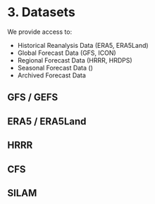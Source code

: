 # 3. Datasets

We provide access to:

* Historical Reanalysis Data (ERA5, ERA5Land)
* Global Forecast Data (GFS, ICON)
* Regional Forecast Data (HRRR, HRDPS)
* Seasonal Forecast Data ()
* Archived Forecast Data

## GFS / GEFS
## ERA5 / ERA5Land
## HRRR
## CFS
## SILAM